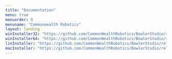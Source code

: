 ```yaml
---
title: "Documentation"
menu: true
menuorder: 0
menuname: "Commonwealth Robotics"
layout: landing
winInstaller32: "https://github.com/CommonWealthRobotics/BowlerStudio/releases/download/0.19.1/Windows-32-BowlerStudio-0.19.1.exe"
winInstaller64: "https://github.com/CommonWealthRobotics/BowlerStudio/releases/download/0.19.1/Windows-64-BowlerStudio-0.19.1.exe"
linInstaller: "https://github.com/CommonWealthRobotics/BowlerStudio/releases/download/0.19.1/Ubuntu-BowlerStudio-0.19.1.deb"
macInstaller: "https://github.com/CommonWealthRobotics/BowlerStudio/releases/download/0.19.1/MacOSX-BowlerStudio-0.19.1.zip"
---
```


